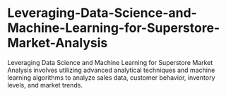 # Leveraging-Data-Science-and-Machine-Learning-for-Superstore-Market-Analysis
Leveraging Data Science and Machine Learning for Superstore Market Analysis involves utilizing advanced analytical techniques and machine learning algorithms to analyze sales data, customer behavior, inventory levels, and market trends.
